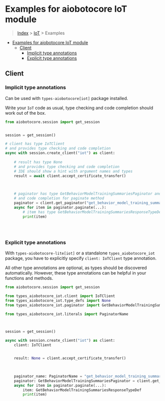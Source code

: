 <a id="examples-for-aiobotocore-iot-module"></a>

# Examples for aiobotocore IoT module

> [Index](../README.md) > [IoT](./README.md) > Examples

- [Examples for aiobotocore IoT module](#examples-for-aiobotocore-iot-module)
  - [Client](#client)
    - [Implicit type annotations](#implicit-type-annotations)
    - [Explicit type annotations](#explicit-type-annotations)

<a id="client"></a>

## Client

<a id="implicit-type-annotations"></a>

### Implicit type annotations

Can be used with `types-aiobotocore[iot]` package installed.

Write your `IoT` code as usual, type checking and code completion should work
out of the box.

```python
from aiobotocore.session import get_session


session = get_session()

# client has type IoTClient
# and provides type checking and code completion
async with session.create_client("iot") as client:
    
    # result has type None
    # and provides type checking and code completion
    # IDE should show a hint with argument names and types
    result = await client.accept_certificate_transfer()
    

    
    # paginator has type GetBehaviorModelTrainingSummariesPaginator and provides type checking
    # and code completion for paginate method
    paginator = client.get_paginator("get_behavior_model_training_summaries")
    async for item in paginator.paginate(...):
        # item has type GetBehaviorModelTrainingSummariesResponseTypeDef
        print(item)
    

    
```

<a id="explicit-type-annotations"></a>

### Explicit type annotations

With `types-aiobotocore-lite[iot]` or a standalone `types_aiobotocore_iot`
package, you have to explicitly specify `client: IoTClient` type annotation.

All other type annotations are optional, as types should be discovered
automatically. However, these type annotations can be helpful in your functions
and methods.

```python
from aiobotocore.session import get_session

from types_aiobotocore_iot.client import IoTClient
from types_aiobotocore_iot.type_defs import None
from types_aiobotocore_iot.paginator import GetBehaviorModelTrainingSummariesPaginator

from types_aiobotocore_iot.literals import PaginatorName



session = get_session()

async with session.create_client("iot") as client:
    client: IoTClient

    
    result: None = client.accept_certificate_transfer()
    

    
    paginator_name: PaginatorName = "get_behavior_model_training_summaries"
    paginator: GetBehaviorModelTrainingSummariesPaginator = client.get_paginator(paginator_name)
    async for item in paginator.paginate(...):
        item: GetBehaviorModelTrainingSummariesResponseTypeDef
        print(item)
    

    
```
